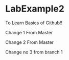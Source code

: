 # LabExample2
To Learn Basics of Github!!

Change 1 From Master

Change 2 From Master

Change no 3 from branch 1
